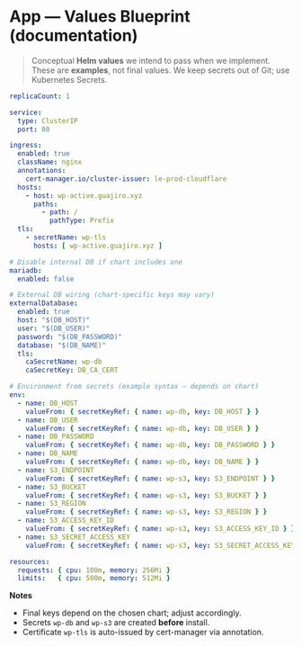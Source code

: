 # App — Values Blueprint (documentation)

> Conceptual **Helm values** we intend to pass when we implement. These are **examples**, not final values. We keep secrets out of Git; use Kubernetes Secrets.

```yaml
replicaCount: 1

service:
  type: ClusterIP
  port: 80

ingress:
  enabled: true
  className: nginx
  annotations:
    cert-manager.io/cluster-issuer: le-prod-cloudflare
  hosts:
    - host: wp-active.guajiro.xyz
      paths:
        - path: /
          pathType: Prefix
  tls:
    - secretName: wp-tls
      hosts: [ wp-active.guajiro.xyz ]

# Disable internal DB if chart includes one
mariadb:
  enabled: false

# External DB wiring (chart-specific keys may vary)
externalDatabase:
  enabled: true
  host: "$(DB_HOST)"
  user: "$(DB_USER)"
  password: "$(DB_PASSWORD)"
  database: "$(DB_NAME)"
  tls:
    caSecretName: wp-db
    caSecretKey: DB_CA_CERT

# Environment from secrets (example syntax — depends on chart)
env:
  - name: DB_HOST
    valueFrom: { secretKeyRef: { name: wp-db, key: DB_HOST } }
  - name: DB_USER
    valueFrom: { secretKeyRef: { name: wp-db, key: DB_USER } }
  - name: DB_PASSWORD
    valueFrom: { secretKeyRef: { name: wp-db, key: DB_PASSWORD } }
  - name: DB_NAME
    valueFrom: { secretKeyRef: { name: wp-db, key: DB_NAME } }
  - name: S3_ENDPOINT
    valueFrom: { secretKeyRef: { name: wp-s3, key: S3_ENDPOINT } }
  - name: S3_BUCKET
    valueFrom: { secretKeyRef: { name: wp-s3, key: S3_BUCKET } }
  - name: S3_REGION
    valueFrom: { secretKeyRef: { name: wp-s3, key: S3_REGION } }
  - name: S3_ACCESS_KEY_ID
    valueFrom: { secretKeyRef: { name: wp-s3, key: S3_ACCESS_KEY_ID } }
  - name: S3_SECRET_ACCESS_KEY
    valueFrom: { secretKeyRef: { name: wp-s3, key: S3_SECRET_ACCESS_KEY } }

resources:
  requests: { cpu: 100m, memory: 256Mi }
  limits:   { cpu: 500m, memory: 512Mi }
```

**Notes**
- Final keys depend on the chosen chart; adjust accordingly.
- Secrets `wp-db` and `wp-s3` are created **before** install.
- Certificate `wp-tls` is auto-issued by cert-manager via annotation.
